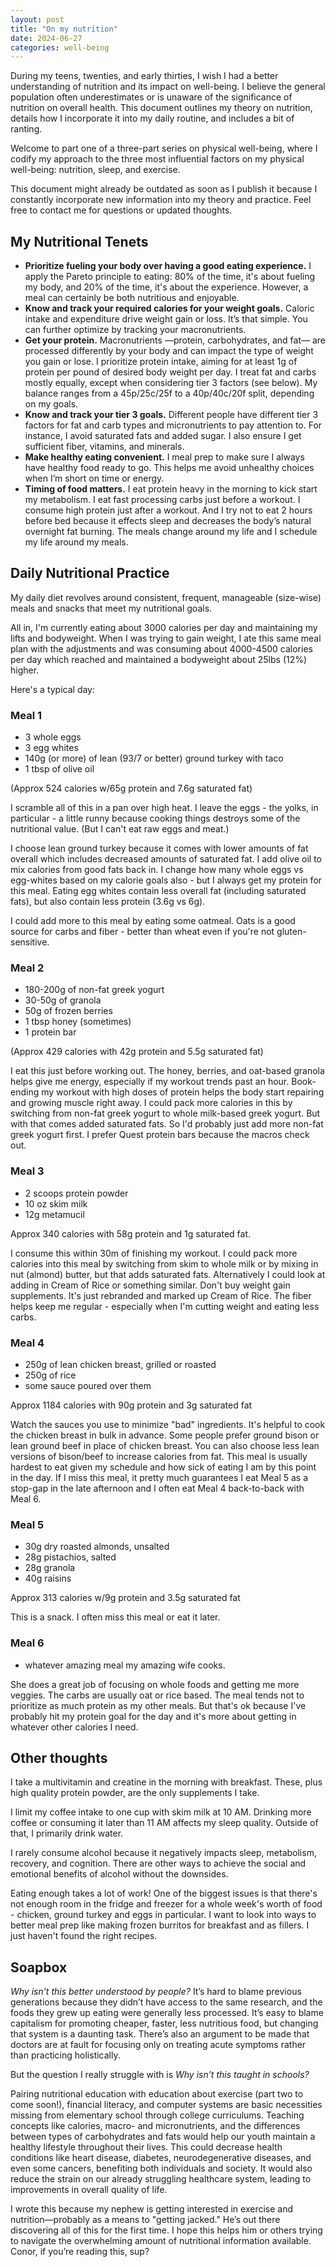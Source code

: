 ```yaml
---
layout: post
title: "On my nutrition"
date: 2024-06-27
categories: well-being
---
```


During my teens, twenties, and early thirties, I wish I had a better understanding of nutrition and its impact on well-being. I believe the general population often underestimates or is unaware of the significance of nutrition on overall health. This document outlines my theory on nutrition, details how I incorporate it into my daily routine, and includes a bit of ranting.

Welcome to part one of a three-part series on physical well-being, where I codify my approach to the three most influential factors on my physical well-being: nutrition, sleep, and exercise.

This document might already be outdated as soon as I publish it because I constantly incorporate new information into my theory and practice. Feel free to contact me for questions or updated thoughts.

## My Nutritional Tenets

- **Prioritize fueling your body over having a good eating experience.** I apply the Pareto principle to eating: 80% of the time, it's about fueling my body, and 20% of the time, it's about the experience. However, a meal can certainly be both nutritious and enjoyable.
- **Know and track your required calories for your weight goals.** Caloric intake and expenditure drive weight gain or loss. It’s that simple. You can further optimize by tracking your macronutrients.
- **Get your protein.** Macronutrients —protein, carbohydrates, and fat— are processed differently by your body and can impact the type of weight you gain or lose. I prioritize protein intake, aiming for at least 1g of protein per pound of desired body weight per day. I treat fat and carbs mostly equally, except when considering tier 3 factors (see below). My balance ranges from a 45p/25c/25f to a 40p/40c/20f split, depending on my goals.
- **Know and track your tier 3 goals.** Different people have different tier 3 factors for fat and carb types and micronutrients to pay attention to. For instance, I avoid saturated fats and added sugar. I also ensure I get sufficient fiber, vitamins, and minerals.
- **Make healthy eating convenient.** I meal prep to make sure I always have healthy food ready to go. This helps me avoid unhealthy choices when I’m short on time or energy.
- **Timing of food matters.** I eat protein heavy in the morning to kick start my metabolism. I eat fast processing carbs just before a workout. I consume high protein just after a workout. And I try not to eat 2 hours before bed because it effects sleep and decreases the body’s natural overnight fat burning.  The meals change around my life and I schedule my life around my meals.

## Daily Nutritional Practice

My daily diet revolves around consistent, frequent, manageable (size-wise) meals and snacks that meet my nutritional goals. 

All in, I'm currently eating about 3000 calories per day and maintaining my lifts and bodyweight.  When I was trying to gain weight, I ate this same meal plan with the adjustments and was consuming about 4000-4500 calories per day which reached and maintained a bodyweight about 25lbs (12%) higher.

Here's a typical day:

### Meal 1

- 3 whole eggs
- 3 egg whites
- 140g (or more) of lean (93/7 or better) ground turkey with taco 
- 1 tbsp of olive oil

(Approx 524 calories w/65g protein and 7.6g saturated fat)

I scramble all of this in a pan over high heat.  I leave the eggs - the yolks, in particular - a little runny because cooking things destroys some of the nutritional value.  (But I can't eat raw eggs and meat.)

I choose lean ground turkey because it comes with lower amounts of fat overall which includes decreased amounts of saturated fat.  I add olive oil to mix calories from good fats back in. I change how many whole eggs vs egg-whites based on my calorie goals also - but I always get my protein for this meal.  Eating egg whites contain less overall fat (including saturated fats), 
but also contain less protein (3.6g vs 6g).

I could add more to this meal by eating some oatmeal. Oats is a good source for carbs and fiber - better than wheat even if you're not gluten-sensitive.

### Meal 2

- 180-200g  of non-fat greek yogurt
- 30-50g of granola
- 50g of frozen berries
- 1 tbsp honey (sometimes)
- 1 protein bar

(Approx 429 calories with 42g protein and 5.5g saturated fat)

I eat this just before working out.  The honey, berries, and oat-based granola helps give me energy, especially if my workout trends past an hour.  Book-ending my workout with high doses of protein helps the body start repairing and growing muscle right away.  I could pack more calories in this by switching from non-fat greek yogurt to whole milk-based greek yogurt.  But with that comes added saturated fats.  So I'd probably just add more non-fat greek yogurt first.  I prefer Quest protein bars because the macros check out.

### Meal 3

- 2 scoops protein powder
- 10 oz skim milk
- 12g metamucil

Approx 340 calories with 58g protein and 1g saturated fat.

I consume this within 30m of finishing my workout.  I could pack more calories into this meal by switching from skim to whole milk or by mixing in nut (almond) butter, but that adds saturated fats.  Alternatively I could look at adding in Cream of Rice or something similar.  Don't buy weight gain supplements.  It's just rebranded and marked up Cream of Rice.  The fiber helps keep me regular - especially when I'm cutting weight and eating less carbs.

### Meal 4

- 250g of lean chicken breast, grilled or roasted
- 250g of rice
- some sauce poured over them

Approx 1184 calories with 90g protein and 3g saturated fat

Watch the sauces you use to minimize "bad" ingredients.  It's helpful to cook the chicken breast in bulk in advance.  Some people prefer ground bison or lean ground beef in place of chicken breast.  You can also choose less lean versions of bison/beef to increase calories from fat. This meal is usually hardest to eat given my schedule and how sick of eating I am by this point in the day.  If I miss this meal, it pretty much guarantees I eat Meal 5 as a stop-gap in the late afternoon and I often eat Meal 4 back-to-back with Meal 6.

### Meal 5

- 30g dry roasted almonds, unsalted
- 28g pistachios, salted
- 28g granola
- 40g raisins

Approx 313 calories w/9g protein and 3.5g saturated fat

This is a snack.  I often miss this meal or eat it later.

### Meal 6 

- whatever amazing meal my amazing wife cooks.

She does a great job of focusing on whole foods and getting me more veggies.  The carbs are usually oat or rice based. The meal tends not to prioritize as much protein as my other meals.  But that's ok because I've probably hit my protein goal for the day and it's more about getting in whatever other calories I need.

## Other thoughts

I take a multivitamin and creatine in the morning with breakfast.  These, plus high quality protein powder, are the only supplements I take.

I limit my coffee intake to one cup with skim milk at 10 AM. Drinking more coffee or consuming it later than 11 AM affects my sleep quality. Outside of that, I primarily drink water.

I rarely consume alcohol because it negatively impacts sleep, metabolism, recovery, and cognition. There are other ways to achieve the social and emotional benefits of alcohol without the downsides.

Eating enough takes a lot of work!  One of the biggest issues is that there's not enough room in the fridge and freezer for a whole week's worth of food - chicken, ground turkey and eggs in particular.  I want to look into ways to better meal prep like making frozen burritos for breakfast and as fillers.  I just haven't found the right recipes.

## Soapbox

*Why isn’t this better understood by people?* It’s hard to blame previous generations because they didn’t have access to the same research, and the foods they grew up eating were generally less processed. It’s easy to blame capitalism for promoting cheaper, faster, less nutritious food, but changing that system is a daunting task. There’s also an argument to be made that doctors are at fault for focusing only on treating acute symptoms rather than practicing holistically.

But the question I really struggle with is *Why isn’t this taught in schools?*

Pairing nutritional education with education about exercise (part two to come soon!), financial literacy, and computer systems are basic necessities missing from elementary school through college curriculums. Teaching concepts like calories, macro- and micronutrients, and the differences between types of carbohydrates and fats would help our youth maintain a healthy lifestyle throughout their lives. This could decrease health conditions like heart disease, diabetes, neurodegenerative diseases, and even some cancers, benefiting both individuals and society. It would also reduce the strain on our already struggling healthcare system, leading to improvements in overall quality of life.

I wrote this because my nephew is getting interested in exercise and nutrition—probably as a means to "getting jacked." He’s out there discovering all of this for the first time. I hope this helps him or others trying to navigate the overwhelming amount of nutritional information available. Conor, if you’re reading this, sup?